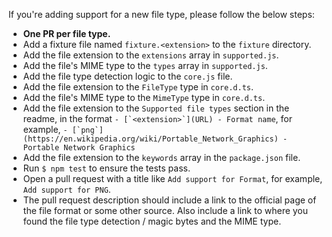 If you're adding support for a new file type, please follow the below steps:

- **One PR per file type.**
- Add a fixture file named `fixture.<extension>` to the `fixture` directory.
- Add the file extension to the `extensions` array in `supported.js`.
- Add the file's MIME type to the `types` array in `supported.js`.
- Add the file type detection logic to the `core.js` file.
- Add the file extension to the `FileType` type in `core.d.ts`.
- Add the file's MIME type to the `MimeType` type in `core.d.ts`.
- Add the file extension to the `Supported file types` section in the readme, in the format ```- [`<extension>`](URL) - Format name```, for example, ```- [`png`](https://en.wikipedia.org/wiki/Portable_Network_Graphics) - Portable Network Graphics```
- Add the file extension to the `keywords` array in the `package.json` file.
- Run `$ npm test` to ensure the tests pass.
- Open a pull request with a title like `Add support for Format`, for example, `Add support for PNG`.
- The pull request description should include a link to the official page of the file format or some other source. Also include a link to where you found the file type detection / magic bytes and the MIME type.
